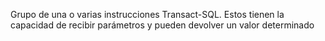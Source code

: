 Grupo de una o varias instrucciones Transact-SQL. Estos tienen la capacidad de recibir parámetros y pueden devolver un valor determinado